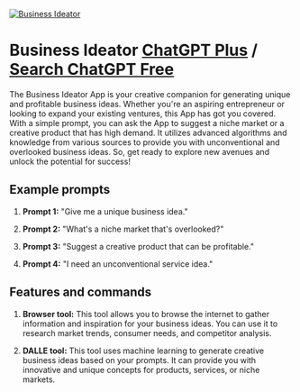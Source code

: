 
[![Business Ideator](https://files.oaiusercontent.com/file-UkhVMxWbyHc1sCqVXZWp9RTM?se=2123-10-17T22%3A50%3A22Z&sp=r&sv=2021-08-06&sr=b&rscc=max-age%3D31536000%2C%20immutable&rscd=attachment%3B%20filename%3De22f3c53-c091-46ba-9787-a25f0a64ee97.png&sig=xRR3oVi6Pg5q2Ap3jClPDp/RPp/tTHy067SnTSKqjsk%3D)](https://chat.openai.com/g/g-JHXdczD88-business-ideator)

# Business Ideator [ChatGPT Plus](https://chat.openai.com/g/g-JHXdczD88-business-ideator) / [Search ChatGPT Free](https://gptcall.net/index.html#/?search=Business%20Ideator)

The Business Ideator App is your creative companion for generating unique and profitable business ideas. Whether you're an aspiring entrepreneur or looking to expand your existing ventures, this App has got you covered. With a simple prompt, you can ask the App to suggest a niche market or a creative product that has high demand. It utilizes advanced algorithms and knowledge from various sources to provide you with unconventional and overlooked business ideas. So, get ready to explore new avenues and unlock the potential for success!

## Example prompts

1. **Prompt 1:** "Give me a unique business idea."

2. **Prompt 2:** "What's a niche market that's overlooked?"

3. **Prompt 3:** "Suggest a creative product that can be profitable."

4. **Prompt 4:** "I need an unconventional service idea."

## Features and commands

1. **Browser tool:** This tool allows you to browse the internet to gather information and inspiration for your business ideas. You can use it to research market trends, consumer needs, and competitor analysis.

2. **DALLE tool:** This tool uses machine learning to generate creative business ideas based on your prompts. It can provide you with innovative and unique concepts for products, services, or niche markets.


